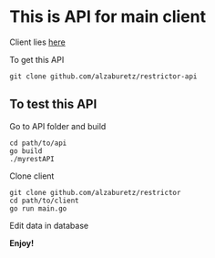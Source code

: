 # This is API for main client 

Client lies [here](https://github.com/alzaburetz/restrictor.git)

To get this API

```
git clone github.com/alzaburetz/restrictor-api
```

## To test this API

Go to API folder and build

```
cd path/to/api
go build
./myrestAPI
```

Clone client

```
git clone github.com/alzaburetz/restrictor
cd path/to/client
go run main.go
```

Edit data in database

**Enjoy!**



